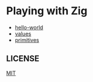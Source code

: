 # Playing with Zig

* [hello-world](/hello-world)
* [values](/values)
* [primitives](/primitives)

## LICENSE

[MIT](LICENSE)
